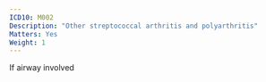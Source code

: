```yaml
---
ICD10: M002
Description: "Other streptococcal arthritis and polyarthritis"
Matters: Yes
Weight: 1
---
```

If airway involved
